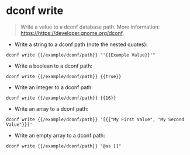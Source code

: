 # dconf write

> Write a value to a dconf database path.
> More information: <https://https://developer.gnome.org/dconf>.

- Write a string to a dconf path (note the nested quotes):

`dconf write {{/example/dconf/path}} "'{{Example Value}}'"`

- Write a boolean to a dconf path:

`dconf write {{/example/dconf/path}} {{true}}`

- Write an integer to a dconf path:

`dconf write {{/example/dconf/path}} {{16}}`

- Write an array to a dconf path:

`dconf write {{/example/dconf/path}} '[{{"My First Value", "My Second Value"}}]'`

- Write an empty array to a dconf path:

`dconf write {{/example/dconf/path}} "@as []"`
